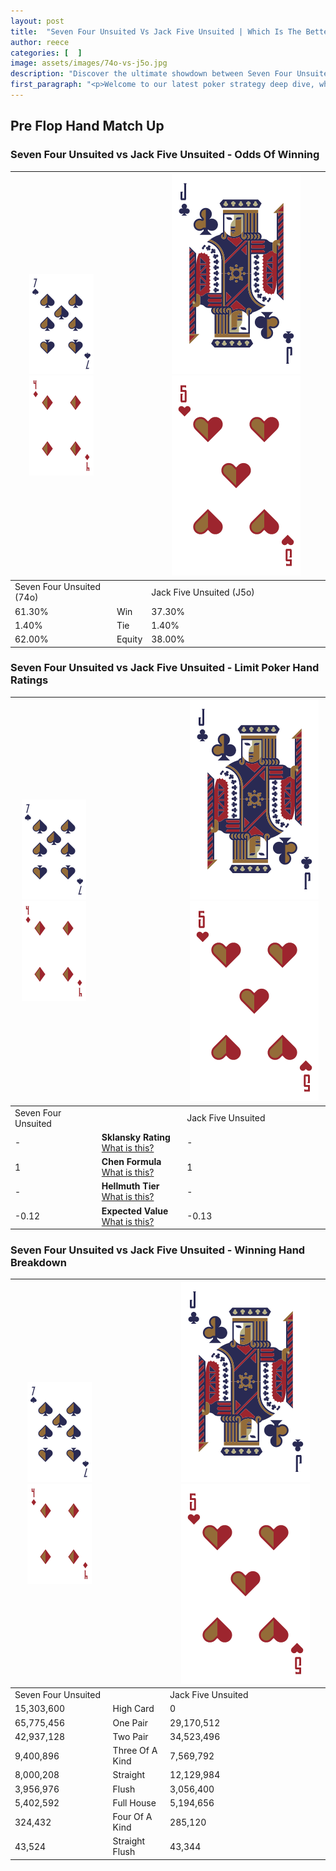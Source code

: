 ```yaml
---
layout: post
title:  "Seven Four Unsuited Vs Jack Five Unsuited | Which Is The Better Hand In Poker? A Complete Guide"
author: reece
categories: [  ]
image: assets/images/74o-vs-j5o.jpg
description: "Discover the ultimate showdown between Seven Four Unsuited and Jack Five Unsuited in poker! Uncover the odds, strategies, and scenarios where one hand triumphs over the other. Get ready to up your poker game with this thrilling analysis."
first_paragraph: "<p>Welcome to our latest poker strategy deep dive, where we're pitting two distinct hands against each other in a high-stakes showdown: Seven Four Unsuited vs Jack Five Unsuited.</p><p>In the dynamic world of poker, every decision counts, and knowing which hand holds the upper hand is key to your success at the table.</p><p>In this article, we'll dissect these two hands, explore the scenarios where one dominates the other, and equip you with the knowledge to make strategic choices that can tip the odds in your favor.</p><p>Get ready to unravel the intriguing dynamics of these poker hands and elevate your game to new heights.</p>"
---
```




[comment]: # (sp0)

## Pre Flop Hand Match Up

<div class="table hand-ratings" markdown="1"> 



### Seven Four Unsuited vs Jack Five Unsuited - Odds Of Winning


    
| ![image info](assets/images/hand1/7.png) ![image info](assets/images/hand1/4o.png) |  | ![image info](assets/images/hand2/J.png) ![image info](assets/images/hand2/5o.png) |
| -------- | -------- | -------- |
| Seven Four Unsuited (74o) |  | Jack Five Unsuited (J5o) |
| 61.30% | Win | 37.30% |
| 1.40% | Tie | 1.40% |
| 62.00% | Equity | 38.00% |




[comment]: # (sp1)



### Seven Four Unsuited vs Jack Five Unsuited - Limit Poker Hand Ratings


    
| ![image info](assets/images/hand1/7.png) ![image info](assets/images/hand1/4o.png) |  | ![image info](assets/images/hand2/J.png) ![image info](assets/images/hand2/5o.png) |
| -------- | -------- | -------- |
| Seven Four Unsuited |  | Jack Five Unsuited |
| - | **Sklansky Rating** [What is this?](/sklansky-rating-explained) | - |
| 1 | **Chen Formula** [What is this?](/chen-formula-explained) | 1 |
| - | **Hellmuth Tier** [What is this?](/Hellmuth-tier-explained) | - |
| -0.12 | **Expected Value** [What is this?](/expected-value-explained) | -0.13 |




[comment]: # (sp2)



### Seven Four Unsuited vs Jack Five Unsuited - Winning Hand Breakdown


    
| ![image info](assets/images/hand1/7.png) ![image info](assets/images/hand1/4o.png) |  | ![image info](assets/images/hand2/J.png) ![image info](assets/images/hand2/5o.png) |
| -------- | -------- | -------- |
| Seven Four Unsuited |  | Jack Five Unsuited |
| 15,303,600 | High Card | 0 |
| 65,775,456 | One Pair | 29,170,512 |
| 42,937,128 | Two Pair | 34,523,496 |
| 9,400,896 | Three Of A Kind | 7,569,792 |
| 8,000,208 | Straight | 12,129,984 |
| 3,956,976 | Flush | 3,056,400 |
| 5,402,592 | Full House | 5,194,656 |
| 324,432 | Four Of A Kind | 285,120 |
| 43,524 | Straight Flush | 43,344 |




[comment]: # (sp3)



</div>

[comment]: # (sp4)



[comment]: # (sp5)

